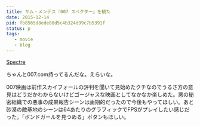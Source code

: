 ```yaml
---
title: サム・メンデス『007 スペクター』を観た
date: 2015-12-14
pid: fb8565d8ede80d5c4b324d99c7b5391f
status: p
tags:
   - movie
   - blog
---
```


[Spectre][1]

ちゃんと007.com持ってるんだな。えらいな。

007映画は前作スカイフォールの評判を聞いて見始めたクチなのでうるさ方の意見はどうだかわからないけどゴージャスな映画としてなかなか楽しめた。悪の秘密組織での悪事の成果報告シーンは画期的だったので今後もやってほしい。あと砂漠の敵基地のシーンは64あたりのグラフィックでFPSがプレイしたい感じだった。「ボンドガールを見つめる」ボタンもほしい。

[1]:	http://www.007.com/spectre/